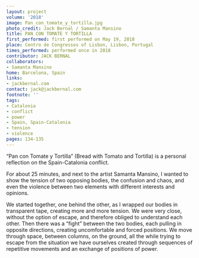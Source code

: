 ```yaml
---
layout: project
volume: '2018'
image: Pan_con_tomate_y_tortilla.jpg
photo_credit: Jack Bernal / Samanta Mansino
title: PAN CON TOMATE Y TORTILLA
first_performed: first performed on May 19, 2018
place: Centro de Congressos of Lisbon, Lisbon, Portugal
times_performed: performed once in 2018
contributor: JACK BERNAL
collaborators:
- Samanta Mansino
home: Barcelona, Spain
links:
- jackbernal.com
contact: jack@jackbernal.com
footnote: ''
tags:
- Catalonia
- conflict
- power
- Spain, Spain-Catalonia
- tension
- violence
pages: 134-135
---
```



“Pan con Tomate y Tortilla” (Bread with Tomato and Tortilla) is a personal reflection on the Spain-Catalonia conflict.

For about 25 minutes, and next to the artist Samanta Mansino, I wanted to show the tension of two opposing bodies, the confusion and chaos, and even the violence between two elements with different interests and opinions.

We started together, one behind the other, as I wrapped our bodies in transparent tape, creating more and more tension. We were very close, without the option of escape, and therefore obliged to understand each other. Then there was a “fight” between the two bodies, each pulling in opposite directions, creating uncomfortable and forced positions. We move through space, between columns, on the ground, all the while trying to escape from the situation we have ourselves created through sequences of repetitive movements and an exchange of positions of power.
